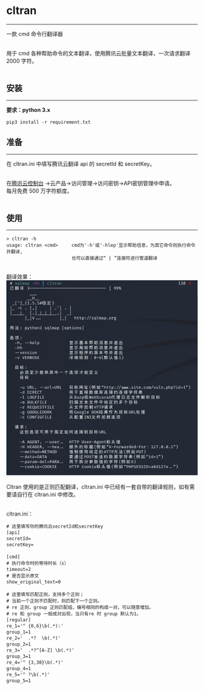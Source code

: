 # cltran

---

一款 cmd 命令行翻译器<br />​

用于 cmd 各种帮助命令的文本翻译，使用腾讯云批量文本翻译，一次请求翻译 2000 字符。<br />​<br />
## 安装

---

**要求：python 3.x**
```
pip3 install -r requirement.txt
```


## 准备

---

在 cltran.ini 中填写腾讯云翻译 api 的 secretId 和 secretKey。<br />​

在[腾讯云控制台](https://console.cloud.tencent.com/) ->云产品->访问管理->访问密钥->API密钥管理中申请。<br />每月免费 500 万字符额度。<br />​<br />
## 使用

---

```
> cltran -h
usage: cltran <cmd>     cmd为'-h'或'-hlep'显示帮助信息，为其它命令则执行命令并翻译, 
                        也可以直接通过“ | ”连接符进行管道翻译
```

<br />翻译效果：<br />![example1.PNG](https://github.com/45qq/Cltran/blob/master/doc/example1.PNG)<br />
<br />Cltran 使用的是正则匹配翻译，cltran.ini 中已经有一套自带的翻译规则，如有需要请自行在 cltran.ini 中修改。<br />​

cltran.ini：
```
# 这里填写你的腾讯云secretId和secretKey
[api]
secretId=
secretKey=

[cmd]
# 执行命令时的等待时长（s）
timeout=2
# 是否显示原文
show_original_text=0

# 这里填写匹配正则，支持多个正则；
# 当前一个正则不匹配时，则匹配下一个正则。
# re 正则，group 正则匹配组，编号相同的构成一对，可以随意增加。
# re 和 group 一般成对出现，当只有re 时 group 默认为1。
[regular]
re_1='^ {0,6}\b(.*):'
group_1=1
re_2='  .*?  \b(.*)'
group_2=1
re_3='  .*?^[A-Z] \b(.*)'
group_3=1
re_4='^ {3,30}\b(.*)'
group_4=1
re_5='^ ?\b(.*)'
group_5=1
```
